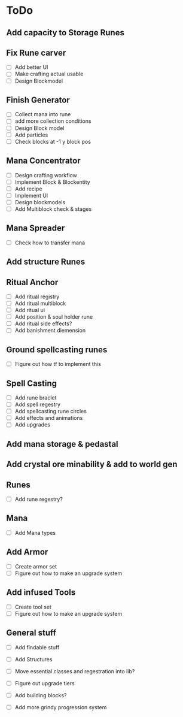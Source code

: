# ToDo
## Add capacity to Storage Runes
## Fix Rune carver
* [ ] Add better UI
* [ ] Make crafting actual usable
* [ ] Design Blockmodel 
## Finish Generator
* [ ] Collect mana into rune
* [ ] add more collection conditions
* [ ] Design Block model
* [ ] Add particles
* [ ] Check blocks at -1 y block pos 
## Mana Concentrator
* [ ] Design crafting workflow
* [ ] Implement Block & Blockentity
* [ ] Add recipe
* [ ] Implement UI
* [ ] Design blockmodels
* [ ] Add Multiblock check & stages
## Mana Spreader
* [ ] Check how to transfer mana
## Add structure Runes
## Ritual Anchor
* [ ] Add ritual registry
* [ ] Add ritual multiblock
* [ ] Add ritual ui
* [ ] Add position & soul holder rune
* [ ] Add ritual side effects?
* [ ] Add banishment diemension
  
## Ground spellcasting runes
* [ ] Figure out how tf to implement this

## Spell Casting
* [ ] Add rune braclet
* [ ] Add spell regestry
* [ ] Add spellcasting rune circles
* [ ] Add effects and animations
* [ ] Add upgrades
## Add mana storage & pedastal
## Add crystal ore minability & add to world gen
## Runes
* [ ] Add rune regestry?

## Mana
* [ ] Add Mana types

## Add Armor
* [ ] Create armor set
* [ ] Figure out how to make an upgrade system
## Add infused Tools
* [ ] Create tool set
* [ ] Figure out how to make an upgrade system

## General stuff
* [ ] Add findable stuff
* [ ] Add Structures
* [ ] Move essential classes and regestration into lib?
* [ ] Figure out upgrade tiers
* [ ] Add building blocks?
* [ ] Add more grindy progression system

